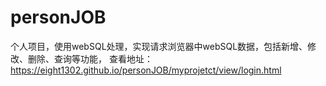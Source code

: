 # personJOB
个人项目，使用webSQL处理，实现请求浏览器中webSQL数据，包括新增、修改、删除、查询等功能，
查看地址：https://eight1302.github.io/personJOB/myprojetct/view/login.html
